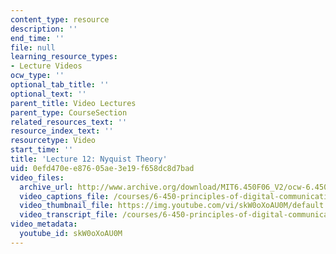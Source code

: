 ```yaml
---
content_type: resource
description: ''
end_time: ''
file: null
learning_resource_types:
- Lecture Videos
ocw_type: ''
optional_tab_title: ''
optional_text: ''
parent_title: Video Lectures
parent_type: CourseSection
related_resources_text: ''
resource_index_text: ''
resourcetype: Video
start_time: ''
title: 'Lecture 12: Nyquist Theory'
uid: 0efd470e-e876-05ae-3e19-f658dc8d7bad
video_files:
  archive_url: http://www.archive.org/download/MIT6.450F06_V2/ocw-6.450-f06-2003-10-22_300k.mp4
  video_captions_file: /courses/6-450-principles-of-digital-communications-i-fall-2006/b18c4f7fb0155bf4be99749d0c579803_skW0oXoAU0M.vtt
  video_thumbnail_file: https://img.youtube.com/vi/skW0oXoAU0M/default.jpg
  video_transcript_file: /courses/6-450-principles-of-digital-communications-i-fall-2006/5f9666b5e49cd75306f0c6006f101e75_skW0oXoAU0M.pdf
video_metadata:
  youtube_id: skW0oXoAU0M
---
```

